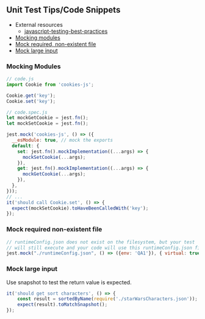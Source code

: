 ## Unit Test Tips/Code Snippets

* External resources
  * [javascript-testing-best-practices](https://github.com/goldbergyoni/javascript-testing-best-practices)
* [Mocking modules](#mocking-modules)
* [Mock required, non-existent file](#mock-required-non-existent-file)
* [Mock large input](#mock-large-input)

### Mocking Modules

```js
// code.js
import Cookie from 'cookies-js';

Cookie.get('key');
Cookie.set('key');

// code.spec.js
let mockGetCookie = jest.fn();
let mockSetCookie = jest.fn();

jest.mock('cookies-js', () => ({
  __esModule: true, // mock the exports
  default: {
    set: jest.fn().mockImplementation((...args) => {
      mockSetCookie(...args);
    }),
    get: jest.fn().mockImplementation((...args) => {
      mockGetCookie(...args);
    }),
  },
}));
// ...
it('should call Cookie.set', () => {
  expect(mockSetCookie).toHaveBeenCalledWith('key');
});
```

### Mock required non-existent file

```js
// runtimeConfig.json does not exist on the filesystem, but your test
// will still execute and your code will use this runtimeConfig.json file
jest.mock("./runtimeConfig.json", () => ({env: 'QA1'}), { virtual: true });
```

### Mock large input
Use snapshot to test the return value is expected.

```js
it('should get sort characters', () => {
    const result = sortedByName(require('./starWarsCharacters.json'));
    expect(result).toMatchSnapshot();
});
```

